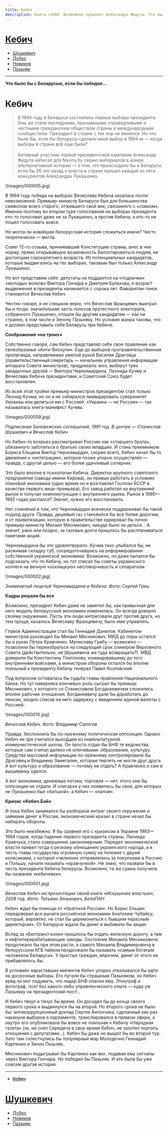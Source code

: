 ```yaml
---
title: Кебич
description: Книга «1994. Возможное прошлое» Александра Федуты. Что было бы с Беларусью, если бы победил Кебич? 
---
```


# [Кебич](./1.md)
- [Шушкевич](./2.md)
- [Дубко](./3.md)
- [Новиков](./4.md)
- [Пазьняк](./5.md)


---

**Что было бы с Беларусью, если бы победил…**

# Кебич


>В 1994 году в Беларуси состоялись первые выборы президента. Они же стали последними, признанными справедливыми и честными гражданским обществом страны и международным сообществом. Президент в стране с тех пор не менялся. Но что было бы, если бы белорусы сделали иной выбор в 1994-м — когда выборы в стране всё еще были?\
\
Активный участник первой президентской кампании Александр Федута написал для Naviny.by серию материалов в жанре альтернативной истории — о том, что происходило бы в Беларуси, если бы 26 лет назад к власти в стране пришел каждый из пяти конкурентов Александра Лукашенко.


!(images/000005.jpg)


В 1994 году победа на выборах Вячеслава Кебича казалась почти невозможной. Премьер-министр Беларуси был для большинства символом всего старого, отжившего свой век, связанного с «совком». Именно поэтому во втором туре голосования на выборах президента кто-то голосовал даже не за Лукашенко, а против Кебича, а кто-то не пошел голосовать вовсе.

Но могла ли новейшая белорусская история сложиться иначе? Чисто теоретически — могла.

Совет 12-го созыва, принимавший Конституцию страны, внес в нее норму, прямо открывавшую возможность баллотироваться людям, не достигшим сорокалетнего возраста. Из потенциальных кандидатов, которые выдвигались на тех выборах, таковым был только Александр Лукашенко.

Но вот представим себе: депутаты не поддаются на «подначки» «молодых волков» Виктора Гончара и Дмитрия Булахова, и возраст выдвижения в президенты начинается с сорока лет. Фаворитом гонки становится Вячеслав Кебич.

Честно говоря, я не слишком верю, что Вячеслав Францевич выиграл бы и тогда: значительная часть голосов протестного электората, собранного Лукашенко, отошла бы другим кандидатам — как ни странно, в том числе и Зенону Пазьняку. Но условия жанра таковы, что я должен представить себе Беларусь при Кебиче.


**Соображение «на троих»**

Собственно говоря, сам Кебич представлял себе свое правление как своеобразные «Анти-Вискули». Еще до выборов проправительственная пропаганда, направляемая умелой рукой Василия Драговца \(правительственный секретарь — начальник управления информации аппарата Совета министров\), предрекала: мол, выберут трех закадычных друзей — Виктора Черномырдина, Леонида Кучму и Вячеслава Кебича президентами, и Советский Союз будет восстановлен.

Из всей этой тройки премьер-министров президентом стал только Леонид Кучма, но он и не собирался ликвидировать суверенитет Украины или делиться им с Россией. «Украина — не Россия» — так называлась книга-манифест Кучмы.

!(images/000009.jpg)

*Подписание Беловежских соглашений, 1991 год. В центре — Станислав Шушкевич и Вячеслав Кебич*


Но Кебич-то всерьез рассматривал Россию как «старшего брата», обязанного заботиться о братьях своих младших. И стань преемником Бориса Ельцина Виктор Черномырдин, скорее всего, Кебич начал бы то движение к «интеграции», которое позже упорно осуществлял — правда, с другой целью — его более удачливый соперник.

Это было вполне в психологии Кебича. Директор крупного советского предприятия \(завода имени Кирова\), он привык работать в условиях плановой экономики \(одно время он и возглавлял Госплан БССР в качестве первого вице-премьера\). Его завод работал на внутренний рынок и получал комплектующие с внутреннего рынка. Рынок в 1990—1992 годах распался? Значит, нужно его восстановить.

Нет сомнений в том, что Черномырдин всячески поддерживал бы такой подход друга. Правда, дешевый газ становился бы все более дорогим, и от приватизации, которую в правительстве курировал бы лично премьер-министр Михаил Мясникович, никуда было не деться… А значит, рано или поздно, за газовые долги пришлось бы расплачиваться пакетами акций.

Черномырдина бы это удовлетворяло. Кучма тихо улыбался бы, не разжимая складку губ, сосредоточившись на реформировании собственной украинской экономики. Возможно, он даже пытался бы подсказать что-то Кебичу, но тот списал бы советы украинского коллеги на вечную «хохлацкую» несговорчивость и сепаратизм.

!(images/000002.jpg)

*Знаменитый поцелуй Черномырдина и Кебича. Фото: Сергей Гриц*


**Кадры решали бы все**

Возможно, президент Кебич даже не заметил бы, как привычная для него модель белорусской экономики изменилась. Он всегда доверял своему окружению. Пусть эти люди интриговали друг против друга, но тем проще, казалось Вячеславу Францевичу, было ими управлять.

Главой Администрации стал бы Геннадий Данилов. Кабинетом министров руководил бы Михаил Мясникович. МИД до поры остался бы в руках Петра Кравченко. Мечиславу Грибу — возможно — позволили бы переизбраться на следующий срок спикером Верховного Совета \(действительно, не Шушкевича же туда возвращать?\). МВД доверили бы Константину Платонову, командовавшему до того внутренними войсками, а министром обороны остался бы вполне лояльный к президенту Кебичу генерал Павел Козловский.

Под вопросом оставалась бы судьба главы правления Национального банка. Но тут наверняка ключевую роль сыграл бы премьер Мясникович, у которого со Станиславом Богданкевичем сложились вполне рабочие отношения. Богданкевичу дали бы доработать до пенсии, заодно списав на него задержку с введением единой валюты с Россией.

!(images/000010.jpg)

*Вячеслав Кебич. Фото: Владимир Сапогов*


Правда, беспокоила бы по-прежнему политическая оппозиция. Однако Кебич не зря считался выходцем из номенклатурной коммунистической школы. Он просто отдал бы БНФ те ведомства, которые сам считал далеко не ключевыми: образование, культуру. Средства массовой информации по-прежнему контролировали бы Драговец и Владимир Заметалин, которые терпеть не могли друг друга. А вот культуру и образование — почему не отдать? А Кравченко и сам в вышиванку оделся.

А вот экономика, денежные потоки, торговля — нет, этого они бы оппозиции не отдали. И олигархи у них появились бы свои, для которых не Лукашенко был «батькой», а Кебич — «папой».


**Кризис **«Кебич**.Бай»**

И пока Кебич занимался бы разборкой интриг своего окружения и займами денег в России, экономический кризис в стране начал бы набирать обороты.

Это было неизбежно. Я бы сравнил его с кризисом в Украине 1993—1994 годов, когда падение первого президента страны, Леонида Кравчука, стало совершенно закономерным. Передел экономической власти привел тогда к резкому обнищанию украинского народа, а в честь главы государства огромную сумку на тележке с двумя колесиками, с которой «челноки» отправлялись за покупками в Россию и Польшу, начали называть «кравчучкой». Не знаю, что назвали бы в честь президента Кебича белорусы. Возможно, та же сумка получила бы название «кебичевки».

!(images/000001.jpg)

*Вячеслав Кебич на презентации своей книги «Искушение властью», 2008 год. Фото: Татьяна Зенькович, БелаПАН*


Кебич ждал бы помощи от «братской России». Но Борис Ельцин передоверил все рычаги российской экономики Анатолию Чубайсу, который, вероятно, не стал бы церемониться с бывшим «красным директором». От Беларуси ждали бы денег и выбивали бы акции.

Вслед за «Белтрансгазом» пришлось бы отдать железную дорогу, а там и нефтеперерабатывающие заводы. Состояние Михаила Мясниковича продолжало бы при этом расти, а самого Михаила Владимировича в белорусском КГБ тайком продолжали бы называть «самым богатым человеком Беларуси». У простых граждан, впрочем, денег от этого не прибавлялось бы.

В условиях нараставших митингов Кебич упорно отказывался бы идти на досрочные выборы. Его пугали бы страшным Пазьняком, но Кебич вряд ли мог подумать, что лидер БНФ опасен ему. Этнограф и фотограф, поэт без какого-либо управленческого опыта — куда уж Пазьняку на президентский пост\!..

И Кебич тянул и тянул бы время. Он досидел бы до конца своего первого срока и выдвинулся бы на второй. Но второго срока не было бы: антикоррупционный доклад Сергея Антончика, сделанный как раз накануне выборов в парламенте, транслировался в прямом эфире, а наутро его опубликовала бы вовсе не лояльная к Кебичу «Народная газета» \(эх, не снял Середича в свое время Кебич, не захотел портить отношения с депутатами…\). Кебич бы даже не вышел бы во второй тур. Зато там схлестнулись бы популярный мэр Молодечно Геннадий Карпенко и Зенон Пазьняк.

Мясникович подыгрывал бы Карпенко как мог, подавая ему сигналы через Виктора Гончара. Но победил бы Пазьняк. И это была бы уже совсем другая история.


---


- ~~[Кебич](./1.md)~~
# [Шушкевич](./2.md)
- [Дубко](./3.md)
- [Новиков](./4.md)
- [Пазьняк](./5.md)
